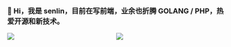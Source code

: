 ### 🌱 Hi，我是 senlin，目前在写前端，业余也折腾 GOLANG / PHP，热爱开源和新技术。

<div style="display: flex;width:100%;justify-content: space-between;"> 
<img style="flex: 1;"  src="https://github-readme-stats.vercel.app/api?username=xusenlin&show_icons=true&hide=contribs" />
<img style="flex: 1;"  src="https://github-readme-stats.vercel.app/api/top-langs/?username=xusenlin&layout=compact" />
</div>

<!--
**xusenlin/xusenlin** is a ✨ _special_ ✨ repository because its `README.md` (this file) appears on your GitHub profile.

Here are some ideas to get you started:

- 🔭 I’m currently working on ...
- 🌱 I’m currently learning ...
- 👯 I’m looking to collaborate on ...
- 🤔 I’m looking for help with ...
- 💬 Ask me about ...
- 📫 How to reach me: ...
- 😄 Pronouns: ...
- ⚡ Fun fact: ...
-->
